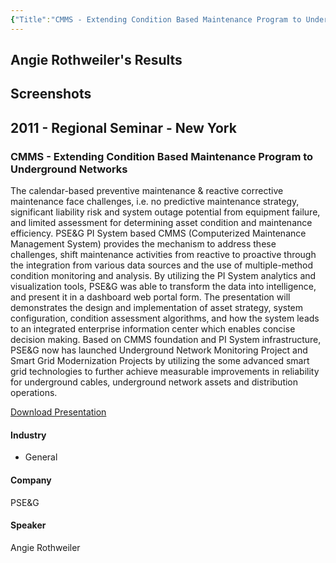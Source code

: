 ```yaml
---
{"Title":"CMMS - Extending Condition Based Maintenance Program to Underground Networks","Year":2011,"Industry":"General","URL":"https://resources.osisoft.com/Presentations/CMMS---Extending-Condition-Based-Maintenance-Program-to-Underground-Networks/","PDF":"https://cdn.osisoft.com/corp/en/media/presentations/2011/RegionalSeminars/PDF/RS2011_NYC_PSEG_Rothweiler_Condition-Based-Maintenance.pdf","Company":"Angie Rothweiler","Keywords":["Maintenance"],"dg-publish":true,"permalink":"/aveva/customer-stories/2011/2011-angie-rothweiler-cmms-extending-condition-based-maintenance-program-to-underground-networks/","dgPassFrontmatter":true}
---
```


## Angie Rothweiler's Results

## Screenshots

## 2011 - Regional Seminar - New York

### CMMS - Extending Condition Based Maintenance Program to Underground Networks

The calendar-based preventive maintenance & reactive corrective maintenance face challenges, i.e. no predictive maintenance strategy, significant liability risk and system outage potential from equipment failure, and limited assessment for determining asset condition and maintenance efficiency. PSE&G PI System based CMMS (Computerized Maintenance Management System) provides the mechanism to address these challenges, shift maintenance activities from reactive to proactive through the integration from various data sources and the use of multiple-method condition monitoring and analysis. By utilizing the PI System analytics and visualization tools, PSE&G was able to transform the data into intelligence, and present it in a dashboard web portal form. The presentation will demonstrates the design and implementation of asset strategy, system configuration, condition assessment algorithms, and how the system leads to an integrated enterprise information center which enables concise decision making. Based on CMMS foundation and PI System infrastructure, PSE&G now has launched Underground Network Monitoring Project and Smart Grid Modernization Projects by utilizing the some advanced smart grid technologies to further achieve measurable improvements in reliability for underground cables, underground network assets and distribution operations.

[Download Presentation](https://cdn.osisoft.com/corp/en/media/presentations/2011/RegionalSeminars/PDF/RS2011_NYC_PSEG_Rothweiler_Condition-Based-Maintenance.pdf)

#### Industry

- General

#### Company

PSE&G

#### Speaker

Angie Rothweiler